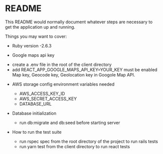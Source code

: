 # README

This README would normally document whatever steps are necessary to get the
application up and running.

Things you may want to cover:

* Ruby version
  -2.6.3

* Google maps api key
- create a .env file in the root of the client directory
- add REACT_APP_GOOGLE_MAPS_API_KEY=YOUR_KEY
 must be enabled Map key, Geocode key, Geolocation key in Googole Map API.

* AWS storage config environment variables needed
  - AWS_ACCESS_KEY_ID
  - AWS_SECRET_ACCESS_KEY
  - DATABASE_URL

* Database initialization
  - run db:migrate and db:seed before starting server

* How to run the test suite
  - run rspec spec from the root directory of the project to run rails tests
  - run yarn test from the client directory to run react tests


